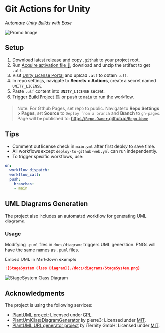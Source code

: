 # Git Actions for Unity
*Automate Unity Builds with Ease*

![Promo Image](Promo/bender.png)

## Setup
1. Download [latest release](/releases) and copy `.github` to your project root.
2. Run [Acquire activation file 🔑](/.github/workflows/acuire-unity-activation-file.yml), download and unzip the artifact to get `.alf`.
3. Visit [Unity License Portal](https://license.unity3d.com/manual) and upload `.alf` to obtain `.ulf`.
4. In repo settings, navigate to **Secrets > Actions**, create a secret named `UNITY_LICENSE`.
5. Paste `.ulf` content into `UNITY_LICENSE` secret.
6. Trigger [Build Project 🏗️](/.github/workflows/main.yml) or push to `main` to run the workflow.

> Note:
    For Github Pages, set repo to public. Navigate to **Repo Settings > Pages**, set **Source** to `Deploy from a branch` and **Branch** to `gh-pages`.  
   Page will be published to: [https://`Repo-Owner`.github.io/`Repo-Name`](https://muammar-yacoob.github.io/Unity-GitActions)

## Tips
- Comment out license check in `main.yml` after first deploy to save time.
- All workflows except `deploy-to-github-web.yml` can run independently.
- To trigger specific workflows, use:
```yml
on:
  workflow_dispatch:
  workflow_call:
  push:
    branches:
    - main
```

## UML Diagrams Generation
The project also includes an automated workflow for generating UML diagrams. 
### Usage
Modifying `.puml` files in `docs/diagrams` triggers UML generation. PNGs will have the same names as `.puml` files.

Embed UML in Markdown example
```markdown
![StageSystem Class Diagram](./docs/diagrams/StageSystem.png)
```
![StageSystem Class Diagram](./docs/diagrams/StageSystem.png)


## Acknowledgments
The project is using the following services:
- [PlantUML project](http://plantuml.com): Licensed under [GPL](http://www.gnu.org/copyleft/gpl.html).
- [PlantUmlClassDiagramGenerator](https://github.com/pierre3/PlantUmlClassDiagramGenerator) by pierre3: Licensed under [MIT](https://github.com/pierre3/PlantUmlClassDiagramGenerator/blob/master/LICENSE).
- [PlantUML URL generator project](https://gitlab.com/iternity/plantuml.cs) by iTernity GmbH: Licensed under [MIT](https://gitlab.com/iternity/plantuml.cs/blob/master/LICENSE).